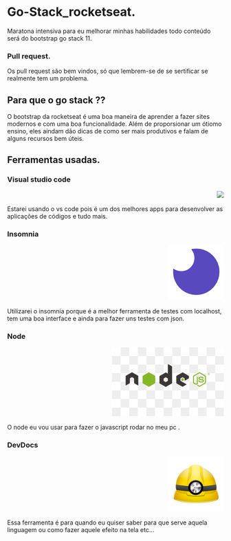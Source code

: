# Go-Stack_rocketseat.

Maratona intensiva para eu melhorar minhas habilidades 
todo  conteúdo será do bootstrap go stack 11.

### Pull request.

Os pull request são bem vindos, só que lembrem-se de se sertificar se 
realmente tem um problema.

## Para que o go stack ??

O bootstrap da rocketseat é uma boa maneira de aprender a fazer sites modernos 
e com uma boa funcionalidade. Além de proporsionar um ótiomo ensino, eles aindam dão 
dicas de como ser mais produtivos e falam de alguns recursos bem úteis.


## Ferramentas usadas.

### Visual studio code
<p align="right">
  <img src="http://ubuntuhandbook.org/wp-content/uploads/2017/05/vscode-icon245.png">
</p>
Estarei usando o vs code pois é um dos melhores apps para desenvolver as 
aplicações de códigos e tudo mais.

### Insomnia   
<p align="right">
  <img src="_imagens/insomnia.png">
</p>
Utilizarei o insomnia porque é a melhor ferramenta de testes com localhost,
tem uma boa interface e ainda para fazer uns testes com json.

### Node 
 <p align="right">
  <img src="_imagens/node.png">
</p>
O node eu vou usar para fazer o javascript rodar no meu pc .

### DevDocs
<p align="right">
  <img src="_imagens/devdocs.png">
</p>
Essa ferramenta é para quando eu quiser saber para que serve aquela linguagem
ou como fazer aquele efeito na tela etc...



